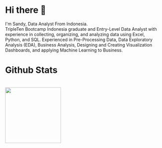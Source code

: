 <!-- ![CWS-full](https://user-images.githubusercontent.com/35327992/129471012-4400e56b-eda0-4143-971a-7b3214c0efc0.png) -->


<h1><b>Hi there</b> 👋 </h1>

I'm Sandy, Data Analyst From Indonesia. <br>
TripleTen Bootcamp Indonesia graduate and Entry-Level Data Analyst with experience in collecting, organizing, and analyzing data using Excel, Python, and SQL. Experienced in Pre-Processing Data, Data Exploratory Analysis (EDA), Business Analysis, Designing and Creating Visualization Dashboards, and applying Machine Learning to Business.

<h1><b>Github Stats</b><h1>

<img height="180em" src="https://github-readme-stats-eight-theta.vercel.app/api/top-langs/?username=sandys-ss&layout=compact&langs_count=8"/>


